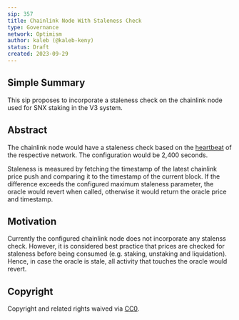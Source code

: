 ```yaml
---
sip: 357
title: Chainlink Node With Staleness Check
type: Governance
network: Optimism 
author: kaleb (@kaleb-keny)
status: Draft
created: 2023-09-29
---
```


<!--You can leave these HTML comments in your merged SCCP and delete the visible duplicate text guides, they will not appear and may be helpful to refer to if you edit it again. This is the suggested template for new SCCPs. Note that an SCCP number will be assigned by an editor. When opening a pull request to submit your SCCP, please use an abbreviated title in the filename, `sccp-draft_title_abbrev.md`. The title should be 44 characters or less.-->

## Simple Summary

<!--"If you can't explain it simply, you don't understand it well enough." Provide a simplified and layman-accessible explanation of the SCCP.-->

This sip proposes to incorporate a staleness check on the chainlink node used for SNX staking in the V3 system.

## Abstract

<!--A short (~200 word) description of the variable change proposed.-->

The chainlink node would have a staleness check based on the [heartbeat](https://docs.chain.link/data-feeds/price-feeds/addresses?network=ethereum&page=1&search=snx) of the respective network. The configuration would be 2,400 seconds.

Staleness is measured by fetching the timestamp of the latest chainlink price push and comparing it to the timestamp of the current block. If the difference exceeds the configured maximum staleness parameter, the oracle would revert when called, otherwise it would return the oracle price and timestamp.

## Motivation

<!--The motivation is critical for SCCPs that want to update variables within Synthetix. It should clearly explain why the existing variable is not incentive aligned. SCCP submissions without sufficient motivation may be rejected outright.-->

Currently the configured chainlink node does not incorporate any stalenss check. However, it is considered best practice that prices are checked for staleness before being consumed (e.g. staking, unstaking and liquidation). Hence, in case the oracle is stale, all activity that touches the oracle would revert.


## Copyright

Copyright and related rights waived via [CC0](https://creativecommons.org/publicdomain/zero/1.0/).